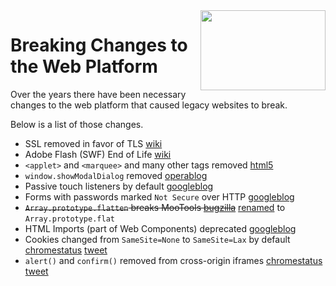 <img width="200" height="128" src="https://i.imgur.com/UZ5yFcp.jpg" align="right">

# Breaking Changes to the Web Platform

Over the years there have been necessary changes to the web platform that caused legacy websites to break.

Below is a list of those changes.

* SSL removed in favor of TLS [wiki](https://en.wikipedia.org/wiki/Transport_Layer_Security#SSL_1.0,_2.0_and_3.0)
* Adobe Flash (SWF) End of Life [wiki](https://en.wikipedia.org/wiki/Adobe_Flash#End_of_life)
* `<applet>` and `<marquee>` and many other tags removed [html5](https://www.w3.org/TR/html5/obsolete.html)
* `window.showModalDialog` removed [operablog](https://dev.opera.com/blog/showmodaldialog/)
* Passive touch listeners by default [googleblog](https://developers.google.com/web/updates/2017/01/scrolling-intervention)
* Forms with passwords marked `Not Secure` over HTTP [googleblog](https://security.googleblog.com/2016/09/moving-towards-more-secure-web.html)
* ~~`Array.prototype.flatten` breaks MooTools [bugzilla](https://bugzilla.mozilla.org/show_bug.cgi?id=1443630)~~ [renamed](https://developers.google.com/web/updates/2018/03/smooshgate) to `Array.prototype.flat`
* HTML Imports (part of Web Components) deprecated [googleblog](https://developers.google.com/web/updates/2018/09/chrome-70-deps-rems)
* Cookies changed from `SameSite=None` to `SameSite=Lax` by default [chromestatus](https://www.chromestatus.com/feature/5088147346030592) [tweet](https://twitter.com/simonw/status/1422366158171238400)
* `alert()` and `confirm()` removed from cross-origin iframes [chromestatus](https://www.chromestatus.com/feature/5148698084376576) [tweet](https://twitter.com/chriscoyier/status/1420027533005836298)
